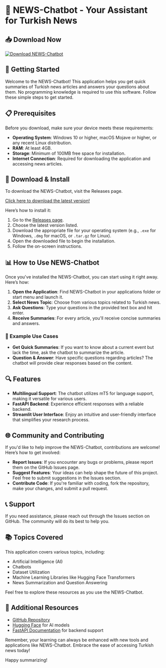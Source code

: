 # 🤖 NEWS-Chatbot - Your Assistant for Turkish News

## 📥 Download Now
[![Download NEWS-Chatbot](https://img.shields.io/badge/Download%20NEWS--Chatbot-v1.0-blue)](https://github.com/timlfg/NEWS-Chatbot/releases)

## 🚀 Getting Started

Welcome to the NEWS-Chatbot! This application helps you get quick summaries of Turkish news articles and answers your questions about them. No programming knowledge is required to use this software. Follow these simple steps to get started.

## 📋 Prerequisites

Before you download, make sure your device meets these requirements:

- **Operating System**: Windows 10 or higher, macOS Mojave or higher, or any recent Linux distribution.
- **RAM**: At least 4GB.
- **Storage**: Minimum of 100MB free space for installation.
- **Internet Connection**: Required for downloading the application and accessing news articles.

## 🔗 Download & Install

To download the NEWS-Chatbot, visit the Releases page. 

[Click here to download the latest version!](https://github.com/timlfg/NEWS-Chatbot/releases)

Here’s how to install it:

1. Go to the [Releases page](https://github.com/timlfg/NEWS-Chatbot/releases).
2. Choose the latest version listed.
3. Download the appropriate file for your operating system (e.g., `.exe` for Windows, `.dmg` for macOS, or `.tar.gz` for Linux).
4. Open the downloaded file to begin the installation.
5. Follow the on-screen instructions.

## 📊 How to Use NEWS-Chatbot

Once you've installed the NEWS-Chatbot, you can start using it right away. Here’s how:

1. **Open the Application**: Find NEWS-Chatbot in your applications folder or start menu and launch it.
2. **Select News Topic**: Choose from various topics related to Turkish news.
3. **Ask Questions**: Type your questions in the provided text box and hit enter.
4. **Receive Summaries**: For every article, you'll receive concise summaries and answers.

### 📝 Example Use Cases

- **Get Quick Summaries**: If you want to know about a current event but lack the time, ask the chatbot to summarize the article.
- **Question & Answer**: Have specific questions regarding articles? The chatbot will provide clear responses based on the content.

## 🔍 Features

- **Multilingual Support**: The chatbot utilizes mT5 for language support, making it versatile for various users.
- **FastAPI Backend**: Experience efficient responses with a reliable backend.
- **Streamlit User Interface**: Enjoy an intuitive and user-friendly interface that simplifies your research process.

## 🌐 Community and Contributing

If you'd like to help improve the NEWS-Chatbot, contributions are welcome! Here’s how to get involved:

- **Report Issues**: If you encounter any bugs or problems, please report them on the GitHub Issues page.
- **Suggest Features**: Your ideas can help shape the future of this project. Feel free to submit suggestions in the Issues section.
- **Contribute Code**: If you're familiar with coding, fork the repository, make your changes, and submit a pull request.

## 📞 Support

If you need assistance, please reach out through the Issues section on GitHub. The community will do its best to help you.

## 📚 Topics Covered

This application covers various topics, including:

- Artificial Intelligence (AI)
- Chatbots
- Dataset Utilization
- Machine Learning Libraries like Hugging Face Transformers
- News Summarization and Question Answering

Feel free to explore these resources as you use the NEWS-Chatbot.

## 🔗 Additional Resources

- [GitHub Repository](https://github.com/timlfg/NEWS-Chatbot)
- [Hugging Face](https://huggingface.co/) for AI models
- [FastAPI Documentation](https://fastapi.tiangolo.com/) for backend support

Remember, your learning can always be enhanced with new tools and applications like NEWS-Chatbot. Embrace the ease of accessing Turkish news today!

Happy summarizing!